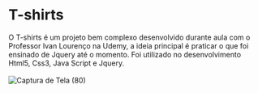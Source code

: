 # T-shirts

O T-shirts é um projeto bem complexo desenvolvido durante aula com o Professor Ivan Lourenço na Udemy, a ideia principal é praticar o que foi ensinado de Jquery até o momento. Foi utilizado no desenvolvimento Html5, Css3, Java Script e Jquery.
<br><br>
![Captura de Tela (80)](https://user-images.githubusercontent.com/108766424/234119052-9cb46269-b8ba-47ec-bc66-074701da55e1.png)
